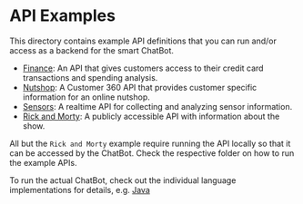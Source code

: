 # API Examples

This directory contains example API definitions that you can run and/or access as a backend
for the smart ChatBot.

* [Finance](finance/): An API that gives customers access to their credit card transactions and spending analysis.
* [Nutshop](nutshop/): A Customer 360 API that provides customer specific information for an online nutshop.
* [Sensors](sensors/): A realtime API for collecting and analyzing sensor information.
* [Rick and Morty](rickandmorty/): A publicly accessible API with information about the show.

All but the `Rick and Morty` example require running the API locally so that it can be accessed by the ChatBot.
Check the respective folder on how to run the example APIs.

To run the actual ChatBot, check out the individual language implementations for details, e.g. [Java](../java/)